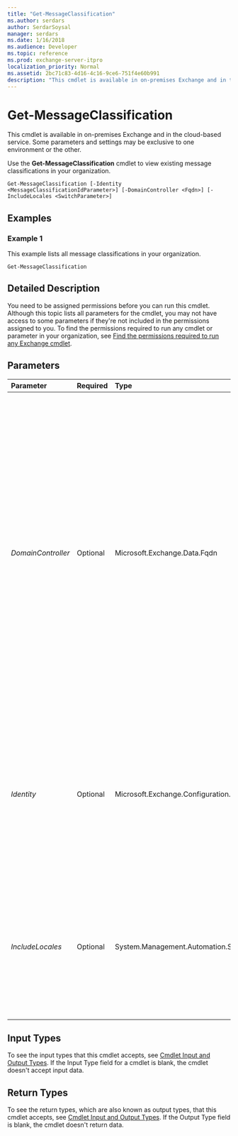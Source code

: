 ```yaml
---
title: "Get-MessageClassification"
ms.author: serdars
author: SerdarSoysal
manager: serdars
ms.date: 1/16/2018
ms.audience: Developer
ms.topic: reference
ms.prod: exchange-server-itpro
localization_priority: Normal
ms.assetid: 2bc71c83-4d16-4c16-9ce6-751f4e60b991
description: "This cmdlet is available in on-premises Exchange and in the cloud-based service. Some parameters and settings may be exclusive to one environment or the other."
---
```


# Get-MessageClassification

This cmdlet is available in on-premises Exchange and in the cloud-based service. Some parameters and settings may be exclusive to one environment or the other. 
  
Use the **Get-MessageClassification** cmdlet to view existing message classifications in your organization.
  
```
Get-MessageClassification [-Identity <MessageClassificationIdParameter>] [-DomainController <Fqdn>] [-IncludeLocales <SwitchParameter>]

```

## Examples
<a name="Examples"> </a>

### Example 1

This example lists all message classifications in your organization.
  
```
Get-MessageClassification
```

## Detailed Description
<a name="DetailedDescription"> </a>

You need to be assigned permissions before you can run this cmdlet. Although this topic lists all parameters for the cmdlet, you may not have access to some parameters if they're not included in the permissions assigned to you. To find the permissions required to run any cmdlet or parameter in your organization, see [Find the permissions required to run any Exchange cmdlet](https://technet.microsoft.com/library/mt432940.aspx).
  
## Parameters
<a name="DetailedDescription"> </a>

|**Parameter**|**Required**|**Type**|**Description**|
|:-----|:-----|:-----|:-----|
| _DomainController_ <br/> |Optional  <br/> |Microsoft.Exchange.Data.Fqdn  <br/> |This parameter is available only in on-premises Exchange.  <br/> The _DomainController_ parameter specifies the domain controller that's used by this cmdlet to read data from or write data to Active Directory. You identify the domain controller by its fully qualified domain name (FQDN). For example, `dc01.contoso.com`.  <br/> The _DomainController_ parameter isn't supported on Edge Transport servers. An Edge Transport server uses the local instance of Active Directory Lightweight Directory Services (AD LDS) to read and write data. <br/> |
| _Identity_ <br/> |Optional  <br/> |Microsoft.Exchange.Configuration.Tasks.MessageClassificationIdParameter  <br/> |The _Identity_ parameter specifies the name of the message classification instance that you want to view. When you specify a name that includes spaces, you must enclose the name in quotation marks ("), for example, `"Administrative Name"`.  <br/> |
| _IncludeLocales_ <br/> |Optional  <br/> |System.Management.Automation.SwitchParameter  <br/> |The _IncludeLocales_ switch specifies whether the command output includes the message classification locale data. When you use the _IncludeLocales_ switch, the output includes the message classification locale data. <br/> |
   
## Input Types
<a name="InputTypes"> </a>

To see the input types that this cmdlet accepts, see [Cmdlet Input and Output Types](http://go.microsoft.com/fwlink/p/?linkId=616387). If the Input Type field for a cmdlet is blank, the cmdlet doesn't accept input data. 
  
## Return Types
<a name="ReturnTypes"> </a>

To see the return types, which are also known as output types, that this cmdlet accepts, see [Cmdlet Input and Output Types](http://go.microsoft.com/fwlink/p/?linkId=616387). If the Output Type field is blank, the cmdlet doesn't return data. 
  

